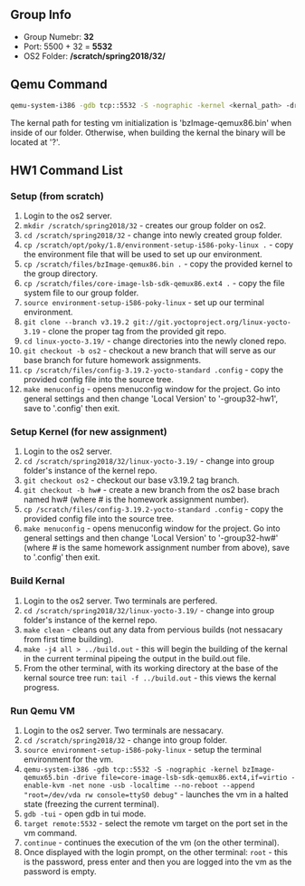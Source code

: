 ## Group Info
* Group Numebr: __32__
* Port: 5500 + 32 = __5532__
* OS2 Folder: __/scratch/spring2018/32/__

## Qemu Command

``` bash
qemu-system-i386 -gdb tcp::5532 -S -nographic -kernel <kernal_path> -drive file=core-image-lsb-sdk-qemux86.ext4,if=virtio -enable-kvm -net none -usb -localtime --no-reboot --append "root=/dev/vda rw console=ttyS0 debug"
```

The kernal path for testing vm initialization is 'bzImage-qemux86.bin' when inside of our folder.  Otherwise, when building the kernal the binary will be located at '?'.

## HW1 Command List

### Setup (from scratch)
1.  Login to the os2 server.
2.  `mkdir /scratch/spring2018/32` - creates our group folder on os2.
3.  `cd /scratch/spring2018/32` - change into newly created group folder.
4.  `cp /scratch/opt/poky/1.8/environment-setup-i586-poky-linux .` - copy the environment file that will be used to set up our environment.
5.  `cp /scratch/files/bzImage-qemux86.bin .` - copy the provided kernel to the group directory.
6.  `cp /scratch/files/core-image-lsb-sdk-qemux86.ext4 .` - copy the file system file to our group folder.
7.  `source environment-setup-i586-poky-linux` - set up our terminal environment.
8.  `git clone --branch v3.19.2 git://git.yoctoproject.org/linux-yocto-3.19` - clone the proper tag from the provided git repo.
9.  `cd linux-yocto-3.19/` - change directories into the newly cloned repo.
10. `git checkout -b os2` - checkout a new branch that will serve as our base branch for future homework assignments.
11. `cp /scratch/files/config-3.19.2-yocto-standard .config` - copy the provided config file into the source tree.
12. `make menuconfig` - opens menuconfig window for the project. Go into general settings and then change 'Local Version' to '-group32-hw1', save to '.config' then exit.

### Setup Kernel (for new assignment)
1.  Login to the os2 server.
2.  `cd /scratch/spring2018/32/linux-yocto-3.19/` - change into group folder's instance of the kernel repo.
3.  `git checkout os2` - checkout our base v3.19.2 tag branch.
4.  `git checkout -b hw#` - create a new branch from the os2 base brach named hw# (where # is the homework assignment number).
5.  `cp /scratch/files/config-3.19.2-yocto-standard .config` - copy the provided config file into the source tree.
6.  `make menuconfig` - opens menuconfig window for the project. Go into general settings and then change 'Local Version' to '-group32-hw#' (where # is the same homework assignment number from above), save to '.config' then exit.

### Build Kernal
1.  Login to the os2 server. Two terminals are perfered.
2.  `cd /scratch/spring2018/32/linux-yocto-3.19/` - change into group folder's instance of the kernel repo.
3.  `make clean` - cleans out any data from pervious builds (not nessacary from first time building).
4.  `make -j4 all > ../build.out` - this will begin the building of the kernal in the current terminal pipeing the output in the build.out file.
5.  From the other terminal, with its working directory at the base of the kernal source tree run: `tail -f ../build.out` - this views the kernal progress.

### Run Qemu VM
1.  Login to the os2 server. Two terminals are nessacary.
2.  `cd /scratch/spring2018/32` - change into group folder.
3.  `source environment-setup-i586-poky-linux` - setup the terminal environment for the vm.
6.  `qemu-system-i386 -gdb tcp::5532 -S -nographic -kernel bzImage-qemux65.bin -drive file=core-image-lsb-sdk-qemux86.ext4,if=virtio -enable-kvm -net none -usb -localtime --no-reboot --append "root=/dev/vda rw console=ttyS0 debug"` - launches the vm in a halted state (freezing the current terminal).
7.  `gdb -tui` - open gdb in tui mode.
8.  `target remote:5532` - select the remote vm target on the port set in the vm command.
9.  `continue` - continues the execution of the vm (on the other terminal).
10. Once displayed with the login prompt, on the other terminal: `root` - this is the password, press enter and then you are logged into the vm as the password is empty.
